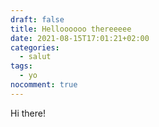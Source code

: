 ```yaml
---
draft: false
title: Helloooooo thereeeee
date: 2021-08-15T17:01:21+02:00
categories:
  - salut
tags:
  - yo
nocomment: true
---
```


Hi there!